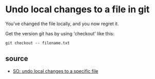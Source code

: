 ﻿# Undo local changes to a file in git

You've changed the file locally, and you now regret it.

Get the version git has by using 'checkout' like this:

	git checkout -- filename.txt

## source

- [SO: undo local changes to a specific file](https://stackoverflow.com/questions/31281679/how-to-undo-local-changes-to-a-specific-file)
